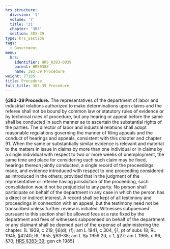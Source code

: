 ```yaml
---
hrs_structure:
  division: '1'
  volume: '7'
  title: '21'
  chapter: '383'
  section: 383-39
type: hrs_section
tags:
  - Government
menu:
  hrs:
    identifier: HRS_0383-0039
    parent: HRS0383
    name: 383-39 Procedure
weight: 77185
title: Procedure
full_title: 383-39 Procedure
---
```

**§383-39 Procedure.** The representatives of the department of labor and industrial relations authorized to make determinations upon claims and the referee shall not be bound by common law or statutory rules of evidence or by technical rules of procedure, but any hearing or appeal before the same shall be conducted in such manner as to ascertain the substantial rights of the parties. The director of labor and industrial relations shall adopt reasonable regulations governing the manner of filing appeals and the conduct of hearings and appeals, consistent with this chapter and chapter 91\. When the same or substantially similar evidence is relevant and material to the matters in issue in claims by more than one individual or in claims by a single individual with respect to two or more weeks of unemployment, the same time and place for considering each such claim may be fixed, hearings thereon jointly conducted, a single record of the proceedings made, and evidence introduced with respect to one proceeding considered as introduced in the others; provided that in the judgment of the representative or referee having jurisdiction of the proceeding, such consolidation would not be prejudicial to any party. No person shall participate on behalf of the department in any case in which the person has a direct or indirect interest. A record shall be kept of all testimony and proceedings in connection with an appeal, but the testimony need not be transcribed unless further review is initiated. Witnesses subpoenaed pursuant to this section shall be allowed fees at a rate fixed by the department and fees of witnesses subpoenaed on behalf of the department or any claimant shall be deemed part of the expense of administering the chapter. [L 1939, c 219, §6(d), (f); am L 1941, c 304, §1, pt of subs 18; RL 1945, §4240; RL 1955, §93-38; am L Sp 1959 2d, c 1, §27; am L 1965, c 96, §70; [HRS §383-39](/title-21/chapter-383/section-383-39/); gen ch 1985]